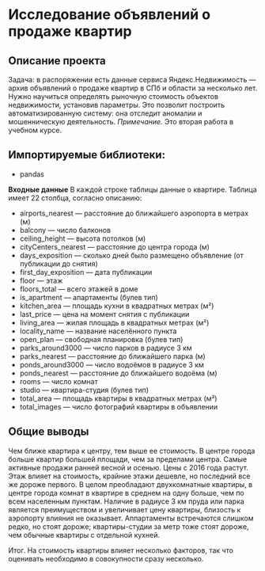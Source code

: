 # Исследование объявлений о продаже квартир

## Описание проекта

Задача: в распоряжении есть данные сервиса Яндекс.Недвижимость — архив объявлений о продаже квартир в СПб и области за несколько лет. Нужно научиться определять рыночную стоимость объектов недвижимости, установив параметры. Это позволит построить автоматизированную систему: она отследит аномалии и мошенническую деятельность.
*Примечание.* Это вторая работа в учебном курсе. 

## Импортируемые библиотеки:
- pandas

**Входные данные** 
В каждой строке таблицы данные о квартире. Таблица имеет 22 столбца, согласно описанию:
-	airports_nearest — расстояние до ближайшего аэропорта в метрах (м)
-	balcony — число балконов
-	ceiling_height — высота потолков (м)
-	cityCenters_nearest — расстояние до центра города (м)
-	days_exposition — сколько дней было размещено объявление (от публикации до снятия)
-	first_day_exposition — дата публикации
-	floor — этаж
-	floors_total — всего этажей в доме
-	is_apartment — апартаменты (булев тип)
-	kitchen_area — площадь кухни в квадратных метрах (м²)
-	last_price — цена на момент снятия с публикации
-	living_area — жилая площадь в квадратных метрах (м²)
-	locality_name — название населённого пункта
-	open_plan — свободная планировка (булев тип)
-	parks_around3000 — число парков в радиусе 3 км
-	parks_nearest — расстояние до ближайшего парка (м)
-	ponds_around3000 — число водоёмов в радиусе 3 км
-	ponds_nearest — расстояние до ближайшего водоёма (м)
-	rooms — число комнат
-	studio — квартира-студия (булев тип)
-	total_area — площадь квартиры в квадратных метрах (м²)
-	total_images — число фотографий квартиры в объявлении


## Общие выводы

Чем ближе квартира к центру, тем выше ее стоимость. В центре города больше квартир большей площади, чем за пределами центра. Самые активные продажи ранней весной и осенью. Цены с 2016 года растут. Этаж влияет на стоимость, крайние этажи дешевле, но последний все же дороже первого. В целом преобладают двухкомнатные квартиры, в центре города комнат в квартире в среднем на одну больше, чем по всем населенным пунктам. Наличие в радиусе 3 км пруда или парка является преимуществом и увеличивает цену квартиры, близость к аэропорту влияния не оказывает. Аппартаменты встречаются слишком редко, но стоят дороже; квартиры-студии за метр тоже стоят дороже, чем обычные квартиры с отдельной кухней.

Итог. На стоимость квартиры влияет несколько факторов, так что оценивать необходимо в совокупности сразу несколько.

